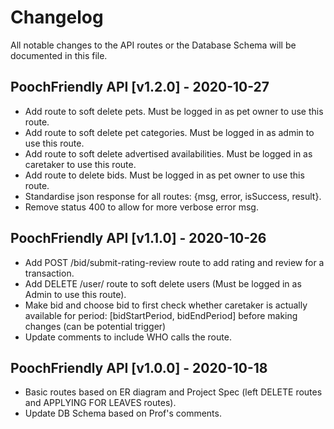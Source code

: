 # Changelog

All notable changes to the API routes or the Database Schema will be documented in this file.

## PoochFriendly API [v1.2.0] - 2020-10-27

- Add route to soft delete pets. Must be logged in as pet owner to use this route.
- Add route to soft delete pet categories. Must be logged in as admin to use this route.
- Add route to soft delete advertised availabilities. Must be logged in as caretaker to use this route.
- Add route to delete bids. Must be logged in as pet owner to use this route.
- Standardise json response for all routes: {msg, error, isSuccess, result}.
- Remove status 400 to allow for more verbose error msg.

## PoochFriendly API [v1.1.0] - 2020-10-26

- Add POST /bid/submit-rating-review route to add rating and review for a transaction.
- Add DELETE /user/ route to soft delete users (Must be logged in as Admin to use this route).
- Make bid and choose bid to first check whether caretaker is actually available for period: [bidStartPeriod, bidEndPeriod] before making changes (can be potential trigger)
- Update comments to include WHO calls the route.

## PoochFriendly API [v1.0.0] - 2020-10-18

- Basic routes based on ER diagram and Project Spec (left DELETE routes and APPLYING FOR LEAVES routes).
- Update DB Schema based on Prof's comments.
